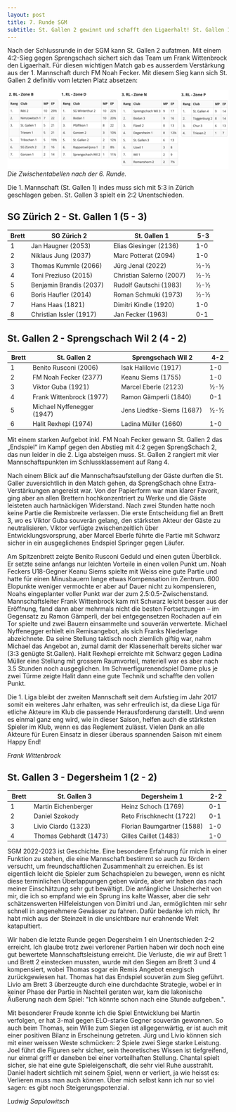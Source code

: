 ```yaml
---
layout: post
title: 7. Runde SGM
subtitle: St. Gallen 2 gewinnt und schafft den Ligaerhalt! St. Gallen 1 verliert, St. Gallen 3 spielt Unentschieden.
---
```


Nach der Schlussrunde in der SGM kann St. Gallen 2 aufatmen. Mit einem 4:2-Sieg gegen Sprengschach sichert sich das Team
um Frank Wittenbrock den Ligaerhalt. Für diesen wichtigen Match gab es ausserdem Verstärkung aus der 1. Mannschaft durch
FM Noah Fecker. Mit diesem Sieg kann sich St. Gallen 2 definitiv vom letzten Platz absetzen:

![Zwischentabelle Runde 6](/assets/img/2023-03-19-sgm-tabelle.png)
_Die Zwischentabellen nach der 6. Runde._

Die 1. Mannschaft (St. Gallen 1) indes muss sich mit 5:3 in Zürich geschlagen geben. St. Gallen 3 spielt ein 2:2
Unentschieden.

## SG Zürich 2 - St. Gallen 1 (5 - 3)

| Brett | SG Zürich 2             | St. Gallen 1             | 5-3 |
|-------|-------------------------|--------------------------|-----|
| 1     | Jan Haugner (2053)      | Elias Giesinger (2136)   | 1-0 |
| 2     | Niklaus Jung (2037)     | Marc Potterat (2094)     | 1-0 |
| 3     | Thomas Kummle (2066)    | Jürg Jenal (2022)        | ½-½ |
| 4     | Toni Preziuso (2015)    | Christian Salerno (2007) | ½-½ |
| 5     | Benjamin Brandis (2037) | Rudolf Gautschi (1983)   | ½-½ |
| 6     | Boris Haufler (2014)    | Roman Schmuki (1973)     | ½-½ |
| 7     | Hans Haas (1821)        | Dimitri Kindle (1920)    | 1-0 |
| 8     | Christian Issler (1917) | Jan Fecker (1963)        | 0-1 |

## St. Gallen 2 - Sprengschach Wil 2 (4 - 2)

| Brett | St. Gallen 2               | Sprengschach Wil 2        | 4-2 |
|-------|----------------------------|---------------------------|-----|
| 1     | Benito Rusconi (2006)      | Isak Halilovic (1917)     | 1-0 |
| 2     | FM Noah Fecker (2377)      | Keanu Siems (1755)        | 1-0 |
| 3     | Viktor Guba (1921)         | Marcel Eberle (2123)      | ½-½ |
| 4     | Frank Wittenbrock (1977)   | Ramon Gämperli (1840)     | 0-1 |
| 5     | Michael Nyffenegger (1947) | Jens Liedtke-Siems (1687) | ½-½ |
| 6     | Halit Rexhepi (1974)       | Ladina Müller (1660)      | 1-0 |

Mit einem starken Aufgebot inkl. FM Noah Fecker gewann St. Gallen 2 das „Endspiel“ im Kampf gegen den Abstieg mit 4:2
gegen SprengSchach 2, das nun leider in die 2. Liga absteigen muss. St. Gallen 2 rangiert mit vier Mannschaftspunkten im
Schlussklassement auf Rang 4.

Nach einem Blick auf die Mannschaftsaufstellung der Gäste durften die St. Galler zuversichtlich in den Match gehen, da
SprengSchach ohne Extra-Verstärkungen angereist war. Von der Papierform war man klarer Favorit, ging aber an allen
Brettern hochkonzentriert zu Werke und die Gäste leisteten auch hartnäckigen Widerstand. Nach zwei Stunden hatte noch
keine Partie die Remisbreite verlassen. Die erste Entscheidung fiel an Brett 3, wo es Viktor Guba souverän gelang, den
stärksten Akteur der Gäste zu neutralisieren. Viktor verfügte zwischenzeitlich über Entwicklungsvorsprung, aber Marcel
Eberle führte die Partie mit Schwarz sicher in ein ausgeglichenes Endspiel Springer gegen Läufer.

Am Spitzenbrett zeigte Benito Rusconi Geduld und einen guten Überblick. Er setzte seine anfangs nur leichten Vorteile in
einen vollen Punkt um. Noah Feckers U18-Gegner Keanu Siems spielte mit Weiss eine gute Partie und hatte für einen
Minusbauern lange etwas Kompensation im Zentrum. 600 Elopunkte weniger vermochte er aber auf Dauer nicht zu
kompensieren, Noahs eingeplanter voller Punkt war der zum 2.5:0.5-Zwischenstand. Mannschaftsleiter Frank Wittenbrock kam
mit Schwarz leicht besser aus der Eröffnung, fand dann aber mehrmals nicht die besten Fortsetzungen – im Gegensatz zu
Ramon Gämperli, der bei entgegensetzen Rochaden auf ein Tor spielte und zwei Bauern einsammelte und souverän verwertete.
Michael Nyffenegger erhielt ein Remisangebot, als sich Franks Niederlage abzeichnete. Da seine Stellung taktisch noch
ziemlich giftig war, nahm Michael das Angebot an, zumal damit der Klassenerhalt bereits sicher war (3:3 genügte
St.Gallen). Halit Rexhepi erreichte mit Schwarz gegen Ladina Müller eine Stellung mit grossem Raumvorteil, materiell war
es aber nach 3.5 Stunden noch ausgeglichen. Im Schwerfigurenendspiel Dame plus je zwei Türme zeigte Halit dann eine gute
Technik und schaffte den vollen Punkt.

Die 1. Liga bleibt der zweiten Mannschaft seit dem Aufstieg im Jahr 2017 somit ein weiteres Jahr erhalten, was sehr
erfreulich ist, da diese Liga für etliche Akteure im Klub die passende Herausforderung darstellt. Und wenn es einmal
ganz eng wird, wie in dieser Saison, helfen auch die stärksten Spieler im Klub, wenn es das Reglement zulässt.
Vielen Dank an alle Akteure für Euren Einsatz in dieser überaus spannenden Saison mit einem Happy End!

_Frank Wittenbrock_

## St. Gallen 3 - Degersheim 1 (2 - 2)

| Brett | St. Gallen 3           | Degersheim 1               | 2-2 |
|-------|------------------------|----------------------------|-----|
| 1     | Martin Eichenberger    | Heinz Schoch (1769)        | 0-1 |
| 2     | Daniel Szokody         | Reto Frischknecht (1722)   | 0-1 |
| 3     | Livio Ciardo (1323)    | Florian Baumgartner (1588) | 1-0 |
| 4     | Thomas Gebhardt (1473) | Gilles Caillet (1483)      | 1-0 |

SGM 2022-2023 ist Geschichte. Eine besondere Erfahrung für mich in einer Funktion zu stehen, die eine Mannschaft
bestimmt so auch zu fördern versucht, um freundschaftlichen Zusammenhalt zu erreichen. Es ist eigentlich leicht die
Spieler zum Schachspielen zu bewegen, wenn es nicht diese terminlichen Überlappungen geben würde, aber wir haben das
nach meiner Einschätzung sehr gut bewältigt. Die anfängliche Unsicherheit von mir, die ich so empfand wie ein Sprung ins
kalte Wasser, aber die sehr schätzenswerten Hilfeleistungen von Dimitri und Jan, ermöglichten mir sehr schnell in
angenehmere Gewässer zu fahren. Dafür bedanke ich mich, Ihr habt mich aus der Steinzeit in die unsichtbare nur erahnende
Welt katapultiert.

Wir haben die letzte Runde gegen Degersheim 1 ein Unentschieden 2-2 erreicht. Ich glaube trotz zwei verlorener Partien
haben wir doch noch eine gut bewertete Mannschaftsleistung erreicht. Die Verluste, die wir auf Brett 1 und Brett 2
einstecken mussten, wurde mit den Siegen am Brett 3 und 4 kompensiert, wobei Thomas sogar ein Remis Angebot energisch
zurückgewiesen hat. Thomas hat das Endspiel souverän zum Sieg geführt. Livio am Brett 3 überzeugte durch eine
durchdachte Strategie, wobei er in keiner Phase der Partie in Nachteil geraten war, kam die lakonische Äußerung nach dem
Spiel: "Ich könnte schon nach eine Stunde aufgeben.".

Mit besonderer Freude konnte ich die Spiel Entwicklung bei Martin verfolgen, er hat 3-mal gegen ELO-starke Gegner
souverän gewonnen. So auch beim Thomas, sein Wille zum Siegen ist allgegenwärtig, er ist auch mit einer positiven Bilanz
in Erscheinung getreten. Jürg und Livio können sich mit einer weissen Weste schmücken: 2 Spiele zwei Siege starke
Leistung. Joel führt die Figuren sehr sicher, sein theoretisches Wissen ist tiefgreifend, nur einmal griff er daneben
bei einer vorteilhaften Stellung. Chantal spielt sicher, sie hat eine gute Spieleigenschaft, die sehr viel Ruhe
ausstrahlt. Daniel hadert sichtlich mit seinem Spiel, wenn er verliert, ja wie heisst es: Verlieren muss man auch
können. Über mich selbst kann ich nur so viel sagen: es gibt noch Steigerungspotenzial.

_Ludwig Sapulowitsch_

<style>
table th:nth-of-type(2) {
    width: 40%;
}
table th:nth-of-type(3) {
    width: 40%;
}
table th {
    white-space: nowrap;
}
</style>
